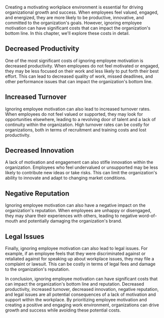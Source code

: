 
Creating a motivating workplace environment is essential for driving organizational growth and success. When employees feel valued, engaged, and energized, they are more likely to be productive, innovative, and committed to the organization's goals. However, ignoring employee motivation can have significant costs that can impact the organization's bottom line. In this chapter, we'll explore these costs in detail.

Decreased Productivity
----------------------

One of the most significant costs of ignoring employee motivation is decreased productivity. When employees do not feel motivated or engaged, they may be less focused on their work and less likely to put forth their best effort. This can lead to decreased quality of work, missed deadlines, and other performance issues that can impact the organization's bottom line.

Increased Turnover
------------------

Ignoring employee motivation can also lead to increased turnover rates. When employees do not feel valued or supported, they may look for opportunities elsewhere, leading to a revolving door of talent and a lack of continuity within the organization. High turnover rates can be costly for organizations, both in terms of recruitment and training costs and lost productivity.

Decreased Innovation
--------------------

A lack of motivation and engagement can also stifle innovation within the organization. Employees who feel undervalued or unsupported may be less likely to contribute new ideas or take risks. This can limit the organization's ability to innovate and adapt to changing market conditions.

Negative Reputation
-------------------

Ignoring employee motivation can also have a negative impact on the organization's reputation. When employees are unhappy or disengaged, they may share their experiences with others, leading to negative word-of-mouth and potentially damaging the organization's brand.

Legal Issues
------------

Finally, ignoring employee motivation can also lead to legal issues. For example, if an employee feels that they were discriminated against or retaliated against for speaking up about workplace issues, they may file a complaint or lawsuit. This can be costly in terms of legal fees and damage to the organization's reputation.

In conclusion, ignoring employee motivation can have significant costs that can impact the organization's bottom line and reputation. Decreased productivity, increased turnover, decreased innovation, negative reputation, and legal issues are all potential consequences of a lack of motivation and support within the workplace. By prioritizing employee motivation and creating a positive and engaging work environment, organizations can drive growth and success while avoiding these potential costs.
